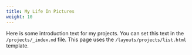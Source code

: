 ```yaml
---
title: My Life In Pictures
weight: 10
---
```


Here is some introduction text for my projects. You can set this text in the `/projects/_index.md` file. This page uses the `/layouts/projects/list.html` template.
